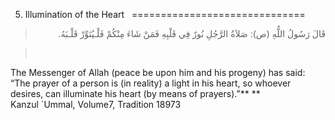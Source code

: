 5. Illumination of the Heart  
==============================

<blockquote dir="rtl">
  <p>
قَالَ رَسُولُ اللٌّهِ (ص): صَلاَةُ الرَّجُلِ نُورٌ فِي قَلْبِهِ فَمَنْ
شَاءَ مِنْكُمْ فَلْـيُنَوِّرْ قَلْـبَهُ.
  </p>
</blockquote>

<blockquote dir="rtl">
  <p>
 
  </p>
</blockquote>

The Messenger of Allah (peace be upon him and his progeny) has said:
“The prayer of a person is (in reality) a light in his heart, so whoever
desires, can illuminate his heart (by means of prayers).”** **  
 Kanzul \`Ummal, Volume7, Tradition 18973   


